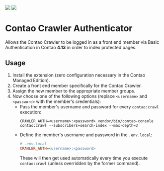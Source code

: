 [![](https://img.shields.io/packagist/v/inspiredminds/contao-crawler-authenticator.svg)](https://packagist.org/packages/inspiredminds/contao-crawler-authenticator)
[![](https://img.shields.io/packagist/dt/inspiredminds/contao-crawler-authenticator.svg)](https://packagist.org/packages/inspiredminds/contao-crawler-authenticator)

Contao Crawler Authenticator
============================

Allows the Contao Crawler to be logged in as a front end member via Basic Authentication in Contao **4.13** in order to index protected pages.

## Usage

1. Install the extension (zero configuration necessary in the Contao Managed Edition).
2. Create a front end member specifically for the Contao Crawler.
3. Assign the new member to the appropriate member groups.
4. Now choose one of the following options (replace `<username>` and `<password>` with the member's credentials):
    * Pass the member's username and password for every `contao:crawl` execution:
        ```
        CRAWLER_AUTH=<username>:<password> vendor/bin/contao-console contao:crawl --subscribers=search-index --max-depth=3
        ```
    * Define the member's username and password in the `.env.local`:
        ```ini
        # .env.local
        CRAWLER_AUTH=<username>:<password>
        ```
        These will then get used automatically every time you execute `contao:crawl` (unless overridden by the former command).
